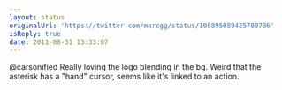 ```yaml
---
layout: status
originalUrl: 'https://twitter.com/marcgg/status/108895089425780736'
isReply: true
date: 2011-08-31 13:33:07
---
```


@carsonified Really loving the logo blending in the bg. Weird that the asterisk has a "hand" cursor, seems like it's linked to an action.
